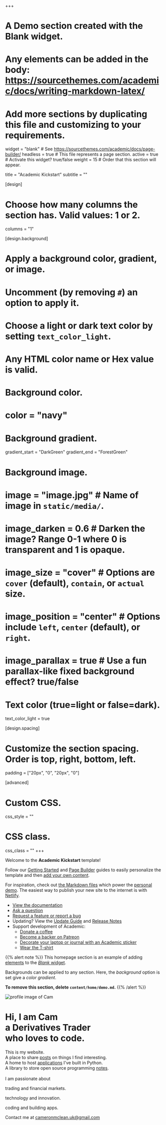 +++
# A Demo section created with the Blank widget.
# Any elements can be added in the body: https://sourcethemes.com/academic/docs/writing-markdown-latex/
# Add more sections by duplicating this file and customizing to your requirements.

widget = "blank"  # See https://sourcethemes.com/academic/docs/page-builder/
headless = true  # This file represents a page section.
active = true  # Activate this widget? true/false
weight = 15  # Order that this section will appear.

title = "Academic Kickstart"
subtitle = ""

[design]
  # Choose how many columns the section has. Valid values: 1 or 2.
  columns = "1"

[design.background]
  # Apply a background color, gradient, or image.
  #   Uncomment (by removing `#`) an option to apply it.
  #   Choose a light or dark text color by setting `text_color_light`.
  #   Any HTML color name or Hex value is valid.

  # Background color.
  # color = "navy"
  
  # Background gradient.
  gradient_start = "DarkGreen"
  gradient_end = "ForestGreen"
  
  # Background image.
  # image = "image.jpg"  # Name of image in `static/media/`.
  # image_darken = 0.6  # Darken the image? Range 0-1 where 0 is transparent and 1 is opaque.
  # image_size = "cover"  #  Options are `cover` (default), `contain`, or `actual` size.
  # image_position = "center"  # Options include `left`, `center` (default), or `right`.
  # image_parallax = true  # Use a fun parallax-like fixed background effect? true/false
  
  # Text color (true=light or false=dark).
  text_color_light = true

[design.spacing]
  # Customize the section spacing. Order is top, right, bottom, left.
  padding = ["20px", "0", "20px", "0"]

[advanced]
 # Custom CSS. 
 css_style = ""
 
 # CSS class.
 css_class = ""
+++

Welcome to the **Academic Kickstart** template!

Follow our [Getting Started](https://sourcethemes.com/academic/docs/get-started/) and [Page Builder](https://sourcethemes.com/academic/docs/widgets/) guides to easily personalize the template and then [add your own content](https://sourcethemes.com/academic/docs/managing-content/).

For inspiration, check out [the Markdown files](https://sourcethemes.com/academic/docs/install/#demo-content) which power the [personal demo](https://academic-demo.netlify.app). The easiest way to publish your new site to the internet is with [Netlify](https://sourcethemes.com/academic/docs/deployment/).

- [View the documentation](https://sourcethemes.com/academic/docs/)
- [Ask a question](http://discuss.gohugo.io/)
- [Request a feature or report a bug](https://github.com/gcushen/hugo-academic/issues)
- Updating? View the [Update Guide](https://sourcethemes.com/academic/docs/update/) and [Release Notes](https://sourcethemes.com/academic/updates/)
- Support development of Academic:
  - [Donate a coffee](https://paypal.me/cushen)
  - [Become a backer on Patreon](https://www.patreon.com/cushen)
  - [Decorate your laptop or journal with an Academic sticker](https://www.redbubble.com/people/neutreno/works/34387919-academic)
  - [Wear the T-shirt](https://academic.threadless.com/)

{{% alert note %}}
This homepage section is an example of adding [elements](https://sourcethemes.com/academic/docs/writing-markdown-latex/) to the [*Blank* widget](https://sourcethemes.com/academic/docs/widgets/).

Backgrounds can be applied to any section. Here, the *background* option is set give a *color gradient*.

**To remove this section, delete `content/home/demo.md`.**
{{% /alert %}}

<img class="profile-image big rounded" src="images/avatar.jpg" alt="profile image of Cam"/>
            
<h1>
Hi, I am Cam
<br>a <span class="highlight navy">Derivatives Trader</span>
<br>who loves to code.
</h1>

<p>
This is my website. 
<br>
A place to share <a class="link-1 aqua" href="#comingsoon">posts</a> on things I find interesting. 
<br>
A home to host <a class="link-1 aqua" href="#comingsoon">applications</a> I've built in Python.
<br>
A library to store open source programming <a class="link-1 aqua" href="#comingsoon">notes</a>. 
<br> 
<br> I am passionate about
<span id="typed"></span>
<div id="typed-strings">
<p><span class="highlight green">trading and financial markets.</span></p>
<p><span class="highlight aqua">technology and innovation.</span></p>
<p><span class="highlight grey">coding and building apps.</span></p>
<!-- <p><span class="highlight grey">test <a class="link-1 aqua" href="www.google.com">link</a></span></p> -->
</div>
</p>
               
<p>Contact me at <a class="link-2 light" href="mailto:cameronmclean.uk@gmail.com">cameronmclean.uk@gmail.com</a></p>
            
<p class="is-social-minimal-light">
    <a class="social-link email" href="mailto:cameronmclean.uk@gmail.com"></a>
    <a class="social-link github" href="https://github.com/cammclean182" target="_blank"></a>
    <a class="social-link linkedin" href="https://www.linkedin.com/in/camclean/" target="_blank"></a>
    <a class="social-link twitter" href="https://twitter.com/cammclean182" target="_blank"></a>
</p>

</div>
</div>

<!-- SCRIPTS -->
<script src="js/main.js"></script>
    
</body>